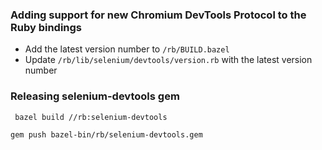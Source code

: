 ### Adding support for new Chromium DevTools Protocol to the Ruby bindings

* Add the latest version number to `/rb/BUILD.bazel`
* Update `/rb/lib/selenium/devtools/version.rb` with the latest version number

### Releasing selenium-devtools gem

```shell
 bazel build //rb:selenium-devtools
```

```shell
gem push bazel-bin/rb/selenium-devtools.gem
```
